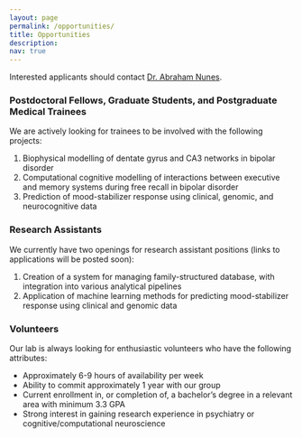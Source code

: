 ```yaml
---
layout: page
permalink: /opportunities/
title: Opportunities
description: 
nav: true
---
```


Interested applicants should contact [Dr. Abraham Nunes](mailto:nunes@dal.ca).  

### Postdoctoral Fellows, Graduate Students, and Postgraduate Medical Trainees

We are actively looking for trainees to be involved with the following projects:  

1. Biophysical modelling of dentate gyrus and CA3 networks in bipolar disorder  
2. Computational cognitive modelling of interactions between executive and memory systems during free recall in bipolar disorder
3. Prediction of mood-stabilizer response using clinical, genomic, and neurocognitive data

### Research Assistants  

We currently have two openings for research assistant positions (links to applications will be posted soon):  

1. Creation of a system for managing family-structured database, with integration into various analytical pipelines  
2. Application of machine learning methods for predicting mood-stabilizer response using clinical and genomic data  

### Volunteers  

Our lab is always looking for enthusiastic volunteers who have the following attributes:  

- Approximately 6-9 hours of availability per week
- Ability to commit approximately 1 year with our group
- Current enrollment in, or completion of, a bachelor’s degree in a relevant area with minimum 3.3 GPA
- Strong interest in gaining research experience in psychiatry or cognitive/computational neuroscience  